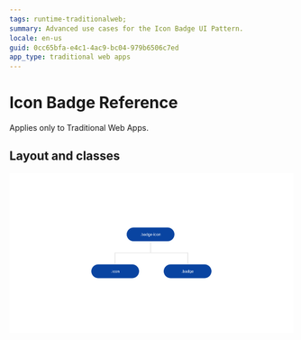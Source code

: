 ```yaml
---
tags: runtime-traditionalweb; 
summary: Advanced use cases for the Icon Badge UI Pattern.
locale: en-us
guid: 0cc65bfa-e4c1-4ac9-bc04-979b6506c7ed
app_type: traditional web apps
---
```


# Icon Badge Reference

<div class="info" markdown="1">

Applies only to Traditional Web Apps.

</div>

## Layout and classes

![](<images/iconbadge-2-diag.png?width=650>)
